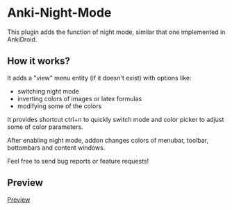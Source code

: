 # Anki-Night-Mode

This plugin adds the function of night mode, similar that one implemented in AnkiDroid.

## How it works?

It adds a "view" menu entity (if it doesn't exist) with options like:
- switching night mode
- inverting colors of images or latex formulas
- modifying some of the colors

It provides shortcut ctrl+n to quickly switch mode and color picker to adjust some of color parameters.

After enabling night mode, addon changes colors of menubar, toolbar, bottombars and content windows.

Feel free to send bug reports or feature requests!

## Preview

[Preview](https://raw.githubusercontent.com/krassowski/Anki-Night-Mode/master/preview.png)
